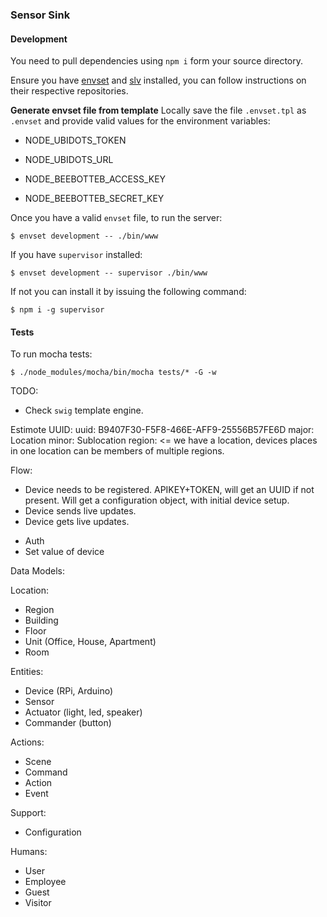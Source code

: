 ### Sensor Sink

#### Development

You need to pull dependencies using `npm i` form your source directory.

Ensure you have [envset][envset] and [slv][slv] installed, you can follow instructions on their respective repositories.

**Generate envset file from template**
Locally save the file `.envset.tpl` as `.envset` and provide valid values for the environment variables:

* NODE_UBIDOTS_TOKEN
* NODE_UBIDOTS_URL

* NODE_BEEBOTTEB_ACCESS_KEY
* NODE_BEEBOTTEB_SECRET_KEY


Once you have a valid `envset` file, to run the server:

```
$ envset development -- ./bin/www
```

If you  have `supervisor` installed:
```terminal
$ envset development -- supervisor ./bin/www
```

If not you can install it by issuing the following command:
```terminal
$ npm i -g supervisor
```

#### Tests

To run mocha tests:

```terminal
$ ./node_modules/mocha/bin/mocha tests/* -G -w
```

TODO:
- Check `swig` template engine.

Estimote UUID:
uuid: B9407F30-F5F8-466E-AFF9-25556B57FE6D
major: Location
minor: Sublocation
region: <= we have a location, devices places in one location can be members of multiple regions.


Flow:
- Device needs to be registered. APIKEY+TOKEN, will get an UUID if not present. Will get a configuration object, with initial device setup.
- Device sends live updates.
- Device gets live updates.


* Auth
* Set value of device

Data Models:

Location:
- Region
- Building
- Floor
- Unit (Office, House, Apartment)
- Room

Entities:
- Device (RPi, Arduino)
- Sensor
- Actuator (light, led, speaker)
- Commander (button)

Actions:
- Scene
- Command
- Action
- Event

Support:
- Configuration


Humans:
- User
- Employee
- Guest
- Visitor

[pir-sensors]:https://github.com/goliatone/rpi-pir-sensor
[envset]:https://github.com/goliatone/envset
[slv]:https://github.com/goliatone/slv
